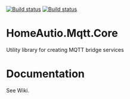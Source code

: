 [![Build status](https://ci.appveyor.com/api/projects/status/d2604662svq90a6x/branch/release?svg=true)](https://ci.appveyor.com/project/i8beef/homeautio-mqtt-core/branch/release)
[![Build status](https://ci.appveyor.com/api/projects/status/d2604662svq90a6x/branch/master?svg=true)](https://ci.appveyor.com/project/i8beef/homeautio-mqtt-core/branch/master)

# HomeAutio.Mqtt.Core
Utility library for creating MQTT bridge services

# Documentation
See Wiki.